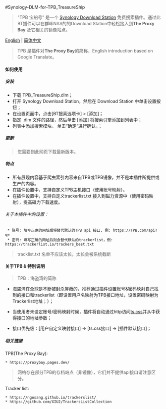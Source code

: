 #Synology-DLM-for-TPB_TreasureShip

> "TPB 宝船号" 是一个 [Synology Download Station](https://www.synology.com/en-global/dsm/packages/DownloadStation) 免费搜索插件。通过此BT插件可以在群晖NAS的的Download Station中轻松接入到<b>The Proxy Bay</b> 及它相关的镜像站点。

[English](README.cn.md) | [简体中文](README.cn.md)

> TPB 是插件对<b>The Proxy Bay</b>的简称，English introduction based on Google Translate。

#### 如何使用

##### 安装

* 下载 TPB_TreasureShip.dlm；
* 打开 Synology Download Station，然后在 Download Station 中单击设置按钮；
* 在设置页面中，点击[BT搜索选项卡] > [添加]；
* 指定 .dlm 文件的路径，然后单击 [添加] 将搜索引擎添加到列表中；
* 列表中添加搜索模块。 单击“确定”进行确认。；
  
##### 更新

> 您需要到此网页下载最新版本。


##### 特点

+ 所有展现内容基于爬虫索引内容来自TPB或TPB镜像，并不是本插件所提供或生产的内容。
+ 在插件设置中，支持自定义TPB主机接口（使用账号映射）。
+ 在插件设置中，支持自定义trackerlist.txt 接入到磁力资源中（使用密码映射），提高磁力下载速度。

###### 关于本插件中的设置：

     * 账号: 填写正确的网址后将替代默认的TPB api 接口, 例: https://TPB.com/api?q=
     * 密码: 填写正确的网址后则会替代默认的trackerlist，例: https://trackerlist.io/trackers_best.txt
  
  > tracklist.txt 名单不应该太长，太长会被系统截断


#### 关于TPB & 特别说明

> TPB：海盗湾的简称

* 海盗湾在全球是不断被封杀屏蔽的，推荐通过插件设置账号&密码映射自己找到的接口和trackerlist（即设置用户名映射为TPB接口地址，设置密码映射为Trackerlist地址；）；

* 当使用者未设定账号/密码映射时候，插件将自动通过http访问[ts.css](ts.css)并从中获得接口的地址参数；

* 接口优先级：[用户自定义映射接口] -> [ts.css接口] -> [插件默认接口]；



##### 相关链接

TPB(The Proxy Bay):

    * https://proxybay.pages.dev/
 
 > 网络存在部分TPB的存档站点（非镜像），它们并不提供api接口请注意区分。
 

Tracker list:

    * https://ngosang.github.io/trackerslist/
    * https://github.com/XIU2/TrackersListCollection